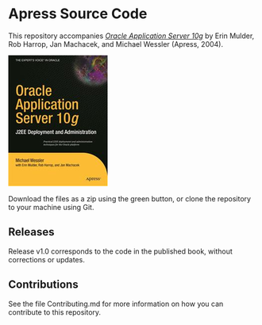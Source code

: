 # Apress Source Code

This repository accompanies [*Oracle Application Server 10g*](http://www.apress.com/9781590592359) by Erin Mulder, Rob Harrop, Jan Machacek, and Michael Wessler (Apress, 2004).

![Cover image](9781590592359.jpg)

Download the files as a zip using the green button, or clone the repository to your machine using Git.

## Releases

Release v1.0 corresponds to the code in the published book, without corrections or updates.

## Contributions

See the file Contributing.md for more information on how you can contribute to this repository.

